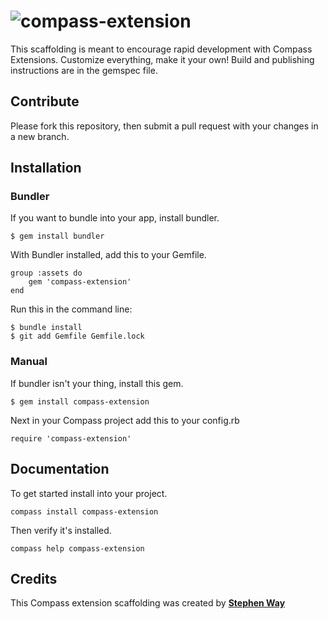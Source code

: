 # ![compass-extension](http://i.imgur.com/p9qAv.png)

This scaffolding is meant to encourage rapid development with Compass Extensions. Customize everything, make it your own! Build and publishing instructions are in the gemspec file.

## Contribute
Please fork this repository, then submit a pull request with your changes in a new branch.

## Installation

### Bundler
If you want to bundle into your app, install bundler.

	$ gem install bundler

With Bundler installed, add this to your Gemfile.

	group :assets do
		gem 'compass-extension'
	end

Run this in the command line:

	$ bundle install
	$ git add Gemfile Gemfile.lock

### Manual
If bundler isn't your thing, install this gem.

	$ gem install compass-extension

Next in your Compass project add this to your config.rb

	require 'compass-extension'

## Documentation

To get started install into your project.

	compass install compass-extension

Then verify it's installed.

	compass help compass-extension

## Credits

This Compass extension scaffolding was created by **[Stephen Way](https://twitter.com/stephencway)**
